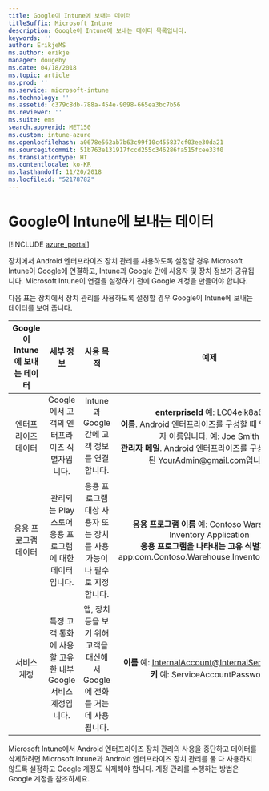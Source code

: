 ```yaml
---
title: Google이 Intune에 보내는 데이터
titleSuffix: Microsoft Intune
description: Google이 Intune에 보내는 데이터 목록입니다.
keywords: ''
author: ErikjeMS
ms.author: erikje
manager: dougeby
ms.date: 04/18/2018
ms.topic: article
ms.prod: ''
ms.service: microsoft-intune
ms.technology: ''
ms.assetid: c379c8db-788a-454e-9098-665ea3bc7b56
ms.reviewer: ''
ms.suite: ems
search.appverid: MET150
ms.custom: intune-azure
ms.openlocfilehash: a0678e562ab7b63c99f10c455837cf03ee30da21
ms.sourcegitcommit: 51b763e131917fccd255c346286fa515fcee33f0
ms.translationtype: HT
ms.contentlocale: ko-KR
ms.lasthandoff: 11/20/2018
ms.locfileid: "52178782"
---
```

# <a name="data-google-sends-to-intune"></a>Google이 Intune에 보내는 데이터

[!INCLUDE [azure_portal](./includes/azure_portal.md)]

장치에서 Android 엔터프라이즈 장치 관리를 사용하도록 설정할 경우 Microsoft Intune이 Google에 연결하고, Intune과 Google 간에 사용자 및 장치 정보가 공유됩니다. Microsoft Intune이 연결을 설정하기 전에 Google 계정을 만들어야 합니다.

다음 표는 장치에서 장치 관리를 사용하도록 설정할 경우 Google이 Intune에 보내는 데이터를 보여 줍니다.


| Google이 Intune에 보내는 데이터 | 세부 정보 | 사용 목적 | 예제 |
|:---:|:---:|:---:|:---:|
| 엔터프라이즈 데이터 | Google에서 고객의 엔터프라이즈 식별자입니다. | Intune과 Google 간에 고객 정보를 연결합니다. | **enterpriseId** 예: LC04eik8a6<br>**이름**. Android 엔터프라이즈를 구성할 때 입력한 관리자 이름입니다. 예: Joe Smith<br>**관리자 메일**. Android 엔터프라이즈를 구성할 때 사용된 YourAdmin@gmail.com입니다. |
| 응용 프로그램 데이터 | 관리되는 Play 스토어 응용 프로그램에 대한 데이터입니다. | 응용 프로그램 대상 사용자 또는 장치를 사용 가능이나 필수로 지정합니다. | **응용 프로그램 이름** 예: Contoso Warehouse Inventory Application<br>**응용 프로그램을 나타내는 고유 식별자** 예: app:com.Contoso.Warehouse.InventoryTracking |
| 서비스 계정 | 특정 고객 통화에 사용할 고유한 내부 Google 서비스 계정입니다. | 앱, 장치 등을 보기 위해 고객을 대신해서 Google에 전화를 거는 데 사용됩니다. | **이름** 예: InternalAccount@InternalService.com<br>**키** 예: ServiceAccountPassword |


Microsoft Intune에서 Android 엔터프라이즈 장치 관리의 사용을 중단하고 데이터를 삭제하려면 Microsoft Intune과 Android 엔터프라이즈 장치 관리를 둘 다 사용하지 않도록 설정하고 Google 계정도 삭제해야 합니다. 계정 관리를 수행하는 방법은 Google 계정을 참조하세요.


